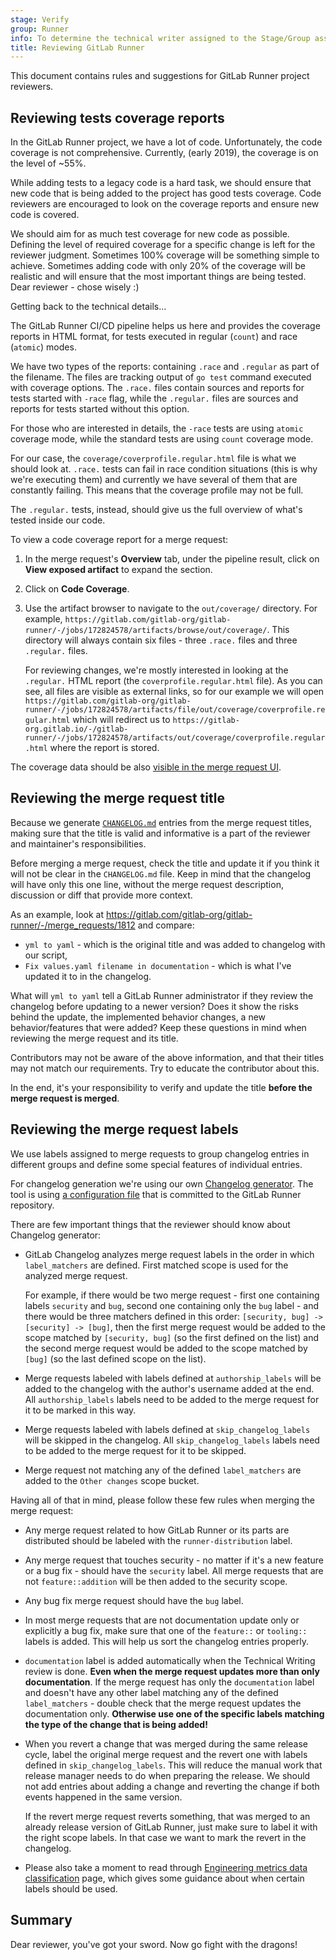 ```yaml
---
stage: Verify
group: Runner
info: To determine the technical writer assigned to the Stage/Group associated with this page, see https://handbook.gitlab.com/handbook/product/ux/technical-writing/#assignments
title: Reviewing GitLab Runner
---
```


This document contains rules and suggestions for GitLab Runner project reviewers.

## Reviewing tests coverage reports

In the GitLab Runner project, we have a lot of code. Unfortunately, the code coverage is not comprehensive.
Currently, (early 2019), the coverage is on the level of ~55%.

While adding tests to a legacy code is a hard task, we should ensure that new code that is being
added to the project has good tests coverage. Code reviewers are encouraged to look on the
coverage reports and ensure new code is covered.

We should aim for as much test coverage for new code as possible. Defining the level of
required coverage for a specific change is left for the reviewer judgment. Sometimes 100% coverage
will be something simple to achieve. Sometimes adding code with only 20% of the coverage will be
realistic and will ensure that the most important things are being tested. Dear reviewer - chose wisely :)

Getting back to the technical details...

The GitLab Runner CI/CD pipeline helps us here and provides the coverage reports in HTML format, for tests
executed in regular (`count`) and race (`atomic`) modes.

We have two types of the reports: containing `.race` and `.regular` as part of the filename.
The files are tracking output of `go test` command executed with coverage options. The `.race.` files
contain sources and reports for tests started with `-race` flag, while the `.regular.` files are sources
and reports for tests started without this option.

For those who are interested in details, the `-race` tests are using `atomic` coverage mode, while the standard
tests are using `count` coverage mode.

For our case, the `coverage/coverprofile.regular.html` file is what we should look at. `.race.` tests can fail
in race condition situations (this is why we're executing them) and currently we have several of them that
are constantly failing. This means that the coverage profile may not be full.

The `.regular.` tests, instead, should give us the full overview of what's tested inside our code.

To view a code coverage report for a merge request:

1. In the merge request's **Overview** tab, under the pipeline
   result, click on **View exposed artifact** to expand the section.

1. Click on **Code Coverage**.

1. Use the artifact browser to navigate to the `out/coverage/`
   directory. For example,
   `https://gitlab.com/gitlab-org/gitlab-runner/-/jobs/172824578/artifacts/browse/out/coverage/`.
   This directory will always contain six files - three `.race.` files
   and three `.regular.` files.

   For reviewing changes, we're mostly interested in looking at the `.regular.` HTML
   report (the `coverprofile.regular.html` file). As you can see, all files are visible
   as external links, so for our example we will open
   `https://gitlab.com/gitlab-org/gitlab-runner/-/jobs/172824578/artifacts/file/out/coverage/coverprofile.regular.html`
   which will redirect us to
   `https://gitlab-org.gitlab.io/-/gitlab-runner/-/jobs/172824578/artifacts/out/coverage/coverprofile.regular.html`
   where the report is stored.

The coverage data should be also
[visible in the merge request UI](https://docs.gitlab.com/ee/ci/testing/code_coverage/).

## Reviewing the merge request title

Because we generate [`CHANGELOG.md`](https://gitlab.com/gitlab-org/gitlab-runner/-/blob/main/CHANGELOG.md) entries
from the merge request titles, making sure that the title is valid and informative is a part
of the reviewer and maintainer's responsibilities.

Before merging a merge request, check the title and update it if you think it will not be clear in the
`CHANGELOG.md` file. Keep in mind that the changelog will have only this one line, without the merge
request description, discussion or diff that provide more context.

As an example, look at <https://gitlab.com/gitlab-org/gitlab-runner/-/merge_requests/1812> and compare:

- `yml to yaml` - which is the original title and was added to changelog with our script,
- `Fix values.yaml filename in documentation` - which is what I've updated it to in the changelog.

What will `yml to yaml` tell a GitLab Runner administrator if they review the changelog before updating
to a newer version? Does it show the risks behind the update, the implemented behavior changes, a new
behavior/features that were added? Keep these questions in mind when reviewing the merge request and its title.

Contributors may not be aware of the above information, and that their titles
may not match our requirements. Try to educate the contributor about this.

In the end, it's your responsibility to verify and update the title **before the merge request is merged**.

## Reviewing the merge request labels

We use labels assigned to merge requests to group changelog entries in different groups and define
some special features of individual entries.

For changelog generation we're using our own [Changelog generator](https://gitlab.com/gitlab-org/ci-cd/runner-tools/gitlab-changelog).
The tool is using [a configuration file](https://gitlab.com/gitlab-org/gitlab-runner/blob/main/.gitlab/changelog.yml)
that is committed to the GitLab Runner repository.

There are few important things that the reviewer should know about Changelog generator:

- GitLab Changelog analyzes merge request labels in the order in which `label_matchers` are defined.
  First matched scope is used for the analyzed merge request.

  For example, if there would be two merge request - first one containing labels `security` and `bug`, second
  one containing only the `bug` label - and there would be three matchers defined in this
  order: `[security, bug] -> [security] -> [bug]`, then the first merge request would be added to the scope matched
  by `[security, bug]` (so the first defined on the list) and the second merge request would be added to
  the scope matched by `[bug]` (so the last defined scope on the list).

- Merge requests labeled with labels defined at `authorship_labels` will be added to the changelog with the
  author's username added at the end. All `authorship_labels` labels need to be added to the merge request
  for it to be marked in this way.

- Merge requests labeled with labels defined at `skip_changelog_labels` will be skipped in the changelog. All
  `skip_changelog_labels` labels need to be added to the merge request for it to be skipped.

- Merge request not matching any of the defined `label_matchers` are added to the `Other changes` scope
  bucket.

Having all of that in mind, please follow these few rules when merging the merge request:

- Any merge request related to how GitLab Runner or its parts are distributed should be labeled with the
  `runner-distribution` label.

- Any merge request that touches security - no matter if it's a new feature or a bug fix - should have the
  `security` label. All merge requests that are not `feature::addition` will be then added to the security
  scope.

- Any bug fix merge request should have the `bug` label.

- In most merge requests that are not documentation update only or explicitly a bug fix, make sure that one of the
  `feature::` or `tooling::` labels is added. This will help us sort the changelog entries properly.

- `documentation` label is added automatically when the Technical Writing review is done. **Even when the merge
  request updates more than only documentation**. If the merge request has only the `documentation` label and
  doesn't have any other label matching any of the defined `label_matchers` - double check that the merge request
  updates the documentation only. **Otherwise use one of the specific labels matching the type of the change
  that is being added!**

- When you revert a change that was merged during the same release cycle, label the original merge request and
  the revert one with labels defined in `skip_changelog_labels`. This will reduce the manual work that release
  manager needs to do when preparing the release. We should not add entries about adding a change and reverting
  the change if both events happened in the same version.

  If the revert merge request reverts something, that was merged to an already release version of GitLab Runner,
  just make sure to label it with the right scope labels. In that case we want to mark the revert in the
  changelog.

- Please also take a moment to read through
  [Engineering metrics data classification](https://handbook.gitlab.com/handbook/product/groups/product-analysis/engineering/metrics/#work-type-classification)
  page, which gives some guidance about when certain labels should be used.

## Summary

Dear reviewer, you've got your sword. Now go fight with the dragons!
